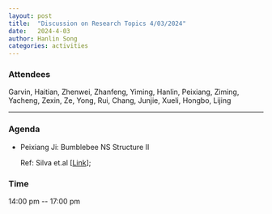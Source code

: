 ```yaml
---
layout: post
title:  "Discussion on Research Topics 4/03/2024"
date:   2024-4-03
author: Hanlin Song
categories: activities
---
```


### Attendees

Garvin, Haitian, Zhenwei, Zhanfeng, Yiming, Hanlin, Peixiang, Ziming, Yacheng, Zexin, Ze, Yong, Rui, Chang, Junjie, Xueli, Hongbo, Lijing

---

### Agenda

- Peixiang Ji: Bumblebee NS Structure Ⅱ
    
    Ref: Silva et.al [[Link](https://journals.aps.org/prd/abstract/10.1103/PhysRevD.105.024046)];
    

### Time

14:00 pm -- 17:00 pm
